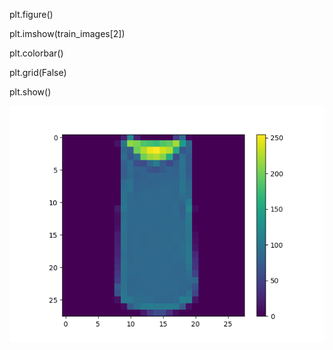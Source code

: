 plt.figure()

plt.imshow(train_images[2])

plt.colorbar()

plt.grid(False)

plt.show()

![img_2.png](img_2.png)